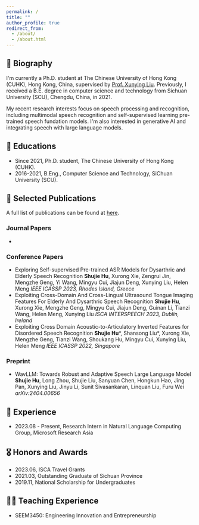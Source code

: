 ```yaml
---
permalink: /
title: ""
author_profile: true
redirect_from: 
  - /about/
  - /about.html
---
```


## 💬 Biography
I'm currently a Ph.D. student at The Chinese University of Hong Kong (CUHK), Hong Kong, China, supervised by [Prof. Xunying Liu](https://www.se.cuhk.edu.hk/people/academic-staff/prof-liu-xunying/). Previously, I received a B.E. degree in computer science and technology from Sichuan University (SCU), Chengdu, China, in 2021.

My recent research interests focus on speech processing and recognition, including multimodal speech recognition and self-supervised learning pre-trained speech fundation models. I'm also interested in generative AI and integrating speech with large language models.

## 📖 Educations
- Since 2021, Ph.D. student, The Chinese University of Hong Kong (CUHK).
- 2016-2021, B.Eng., Computer Science and Technology, SiChuan University (SCU).

## 📝 Selected Publications
A full list of publications can be found at [here](https://scholar.google.com/citations?user=zyk30CYAAAAJ&hl=zh-CN).
### Journal Papers
-
### Conference Papers
- Exploring Self-supervised Pre-trained ASR Models for Dysarthric and Elderly Speech Recognition
**Shujie Hu**, Xurong Xie, Zengrui Jin, Mengzhe Geng, Yi Wang, Mingyu Cui, Jiajun Deng, Xunying Liu, Helen Meng
*IEEE ICASSP 2023, Rhodes Island, Greece*
- Exploiting Cross-Domain And Cross-Lingual Ultrasound Tongue Imaging Features For Elderly And Dysarthric Speech Recognition
**Shujie Hu**, Xurong Xie, Mengzhe Geng, Mingyu Cui, Jiajun Deng, Guinan Li, Tianzi Wang, Helen Meng, Xunying Liu
*ISCA INTERSPEECH 2023, Dublin, Ireland*
- Exploiting Cross Domain Acoustic-to-Articulatory Inverted Features for Disordered Speech Recognition
**Shujie Hu***, Shansong Liu*, Xurong Xie, Mengzhe Geng, Tianzi Wang, Shoukang Hu, Mingyu Cui, Xunying Liu, Helen Meng
*IEEE ICASSP 2022, Singapore*
### Preprint
- WavLLM: Towards Robust and Adaptive Speech Large Language Model
**Shujie Hu**, Long Zhou, Shujie Liu, Sanyuan Chen, Hongkun Hao, Jing Pan, Xunying Liu, Jinyu Li, Sunit Sivasankaran, Linquan Liu, Furu Wei
*arXiv:2404.00656*

## 💼 Experience
- 2023.08 - Present, Research Intern in Natural Language Computing Group, Microsoft Research Asia

## 🎖 Honors and Awards
- 2023.06, ISCA Travel Grants
- 2021.03, Outstanding Graduate of Sichuan Province
- 2019.11, National Scholarship for Undergraduates

## 🧑‍🏫 Teaching Experience
- SEEM3450: Engineering Innovation and Entrepreneurship
